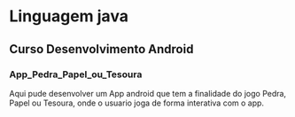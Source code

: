 # Linguagem java
## Curso Desenvolvimento Android
### App_Pedra_Papel_ou_Tesoura
Aqui pude desenvolver um App android que tem a finalidade do jogo Pedra, Papel ou Tesoura, onde o usuario joga de forma interativa com o app.
